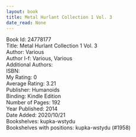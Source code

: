 ```yaml
---
layout: book
title: Metal Hurlant Collection 1 Vol. 3
date_read: None
---
```


Book Id: 24778177<br />
Title: Metal Hurlant Collection 1 Vol. 3<br />
Author: Various<br />
Author l-f: Various, Various<br />
Additional Authors: <br />
ISBN: <br />
My Rating: 0<br />
Average Rating: 3.21<br />
Publisher: Humanoids<br />
Binding: Kindle Edition<br />
Number of Pages: 192<br />
Year Published: 2014<br />
Date Added: 2020/10/21<br />
Bookshelves: kupka-wstydu<br />
Bookshelves with positions: kupka-wstydu (#1958)<br />

